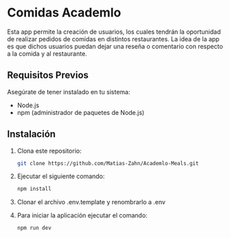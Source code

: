 # Comidas Academlo

Esta app permite la creación de usuarios, los cuales tendrán la oportunidad de realizar pedidos de comidas en distintos restaurantes. La idea de la app es que dichos usuarios puedan dejar una reseña o comentario con respecto a la comida y al restaurante.

## Requisitos Previos

Asegúrate de tener instalado en tu sistema:

-  Node.js
-  npm (administrador de paquetes de Node.js)

## Instalación

1. Clona este repositorio:

   ```bash
   git clone https://github.com/Matias-Zahn/Academlo-Meals.git

   ```

2. Ejecutar el siguiente comando:

   ```bash
   npm install

   ```

3. Clonar el archivo .env.template y renombrarlo a .env
4. Para iniciar la aplicación ejecutar el comando:
   ```bash
   npm run dev
   ```
